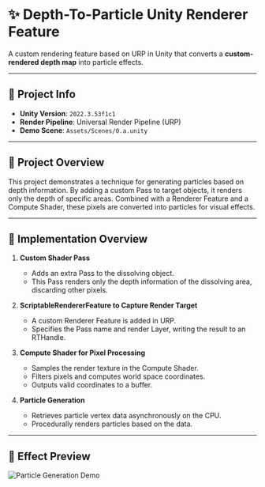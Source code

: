 # ✨ Depth-To-Particle Unity Renderer Feature

A custom rendering feature based on URP in Unity that converts a **custom-rendered depth map** into particle effects.

---

## 📘 Project Info

- **Unity Version**: `2022.3.53f1c1`
- **Render Pipeline**: Universal Render Pipeline (URP)
- **Demo Scene**: `Assets/Scenes/0.a.unity`

---

## 🎯 Project Overview

This project demonstrates a technique for generating particles based on depth information. By adding a custom Pass to target objects, it renders only the depth of specific areas. Combined with a Renderer Feature and a Compute Shader, these pixels are converted into particles for visual effects.

---

## 🧠 Implementation Overview

1. **Custom Shader Pass**
   - Adds an extra Pass to the dissolving object.
   - This Pass renders only the depth information of the dissolving area, discarding other pixels.

2. **ScriptableRendererFeature to Capture Render Target**
   - A custom Renderer Feature is added in URP.
   - Specifies the Pass name and render Layer, writing the result to an RTHandle.

3. **Compute Shader for Pixel Processing**
   - Samples the render texture in the Compute Shader.
   - Filters pixels and computes world space coordinates.
   - Outputs valid coordinates to a buffer.

4. **Particle Generation**
   - Retrieves particle vertex data asynchronously on the CPU.
   - Procedurally renders particles based on the data.

---

## 🧪 Effect Preview

![Particle Generation Demo](./Assets/Temp/Show.gif)
